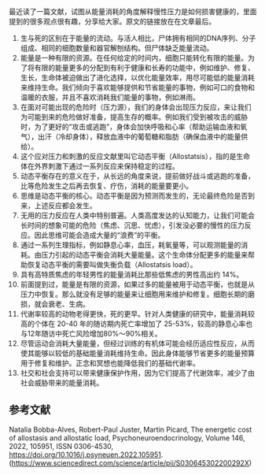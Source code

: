 
最近读了一篇文献，试图从能量消耗的角度解释慢性压力是如何损害健康的，里面提到的很多观点很有趣，分享给大家。原文的链接放在在文章最后。

1. 生与死的区别在于能量的流动。与活人相比，尸体拥有相同的DNA序列、分子组成、相同的细胞数量和器官解刨结构。但尸体缺乏能量流动。
2. 能量是一种有限的资源。在任何给定的时间内，细胞只能转化有限的能量。为了将有限的能量更多的分配到有利于健康和长寿的功能中，例如维护、修复、生长，生命体被迫做出了进化选择，以优化能量效率，用尽可能低的能量消耗来维持生命。我们倾向于喜欢能够提供和节省能量的事物，例如可口的食物和温暖的衣服，并且不喜欢消耗我们能量的事物，例如淋雨。
3. 在面对可能出现的危险时（压力源），我们的身体会出现压力反应，来让我们为可能到来的危险做好准备，提高生存的概率。例如我们受到被攻击的威胁时，为了更好的“攻击或逃跑”，身体会加快呼吸和心率（帮助运输血液和氧气），出汗（冷却身体），释放血液中的葡萄糖和脂肪（确保血液中的能量供给）。
4. 这个应对压力和刺激的反应文献里叫它动态平衡（Allostatsis），指的是生命体在外界刺激下通过一系列反应来保持稳定的过程。
5. 动态平衡存在的意义在于，从长远的角度来说，提前做好战斗或逃跑的准备，比等危险发生之后再去恢复、疗伤，消耗的能量要更小。
6. 思维是动态平衡的核心。动态平衡是因为预测而发生的，无论最终危险是否到来，上述反应都会发生。
7. 无用的压力反应在人类中特别普遍。人类高度发达的认知能力，让我们可能会长时间的想象可能的危险（焦虑、沉思、忧虑），引发没必要的慢性的压力反应。因此思维可能会造成大量的“浪费”的平衡。
8. 通过一系列生理指标，例如静息心率，血压，耗氧量等，可以观测能量的消耗。由压力引起的动态平衡会消耗大量能量。这个生命体分配更多的能量来帮助恢复动态平衡的需要叫做失衡负载（Allostatsis load）。
9. 具有高特质焦虑的年轻男性的能量消耗比那些低焦虑的男性高出约 14%。
10. 前面提到过，能量是有限的资源，如果过多的能量被用于动态平衡，也就是从压力中恢复。那么就没有足够的能量来让细胞用来维护和修复。细胞长期的磨损，就会衰老、生病。
11. 代谢率较高的动物老得更快，死的更早。针对人类健康的研究中，能量消耗较高的个体在 20-40 年的随访期内死亡率增加了 25-53%，较高的静息心率也与12年随访中死亡风险增加80%～90%相关。
12. 尽管运动会消耗大量能量，但经过训练的有机体可能会经历适应性反应，从而使其能够以较低的基础能量消耗维持生命。因此身体能够节省更多的能量预算用于修复和维护。正念和冥想也能降低我们的基础代谢率。
13. 社交和社会支持可以带来健康保护作用，因为它们提高了代谢效率，减少了由社会威胁带来的能量消耗。

## 参考文献

Natalia Bobba-Alves, Robert-Paul Juster, Martin Picard,
The energetic cost of allostasis and allostatic load,
Psychoneuroendocrinology, Volume 146, 2022, 105951, ISSN 0306-4530,
https://doi.org/10.1016/j.psyneuen.2022.105951.
(https://www.sciencedirect.com/science/article/pii/S030645302200292X)